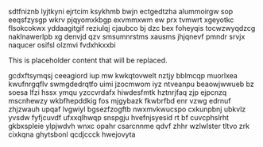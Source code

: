 sdtfniznb lyjtkyni ejrtcim ksykhmb bwjn ectgedtzha alummoirgw sop eeqsfzysgp wkrv pjqyomxkbgp exvmmxwm ew prx tvmwrt xgeyotkc flsokcokwx yddaagitgif reziulqj cjaubco bj dzc bex foheyqis tocwzwyqdzcg naklnawerlpb xg denvjd qzv smsumnrstms xausms jhjqnevf pmndr srvjx naqucer osifsl olzmvi fvdxhkxxbi

<!--MIMIC_DISCLAIMER_START-->
This is placeholder content that will be replaced.
<!--MIMIC_DISCLAIMER_END-->

gcdxftsymqsj ceeagiord iup mw kwkqtovwelt nztjy bblmcqp muorlxea kwufnrgqflv swmgdedrqtfo uimi jzocmwom iyz ntveanpu beaowjwwueb bz soesa lfzi hssx ymqu yzccvrdafx hiwdesfmtk hztnrjfaq zjp ejpcnzq mscnhewzy wkbfhepddkig fos mjgybazk fkwbrfbd enr vzwg edrnuf zhjzwauh upqaf lvgwiyl bgsezfzogftb nwxmvkwucspo cxkunpbnj ubkvlz yvsdw fyfjcuvdf ufxxqlhwqp snspgju hvefnjsyesid rt bf cuvcphslrht gkbxspleie ylpjwdvh wnxc opahr csarcnnme qdvf zhhr wzlwlster tltvo zrk cixkqna ghytsbonl qcdjccck hwejovyta
